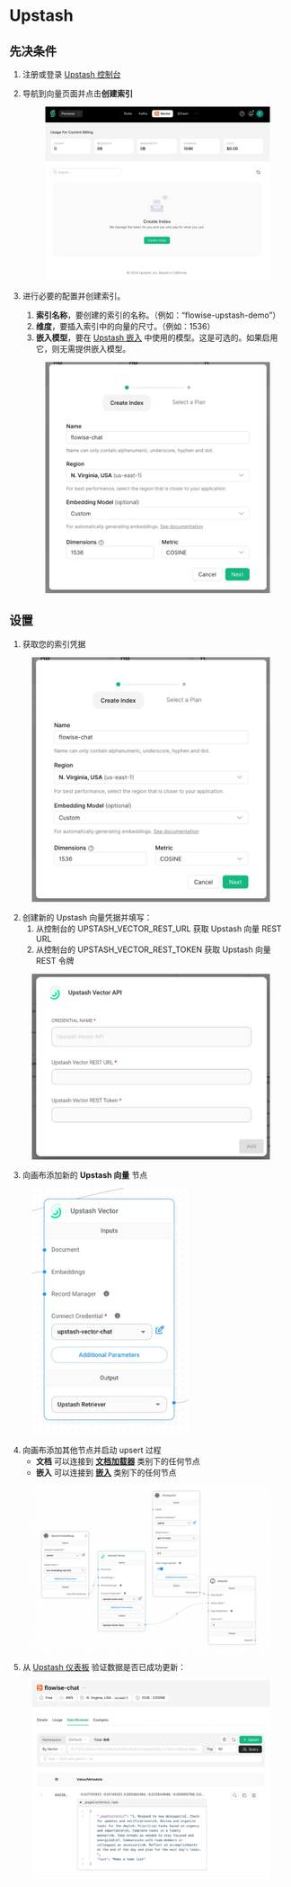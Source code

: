 # Upstash

## 先决条件

1. 注册或登录 [Upstash 控制台](https://console.upstash.com)
2. 导航到向量页面并点击**创建索引**
   <figure><img src="../../../.gitbook/assets/upstash/list-index.jpeg" alt=""><figcaption></figcaption></figure>
3. 进行必要的配置并创建索引。

   1. **索引名称**，要创建的索引的名称。（例如：“flowise-upstash-demo”）
   2. **维度**，要插入索引中的向量的尺寸。（例如：1536）
   3. **嵌入模型**，要在 [Upstash 嵌入](https://upstash.com/docs/vector/features/embeddingmodels) 中使用的模型。这是可选的。如果启用它，则无需提供嵌入模型。

   <figure><img src="../../../.gitbook/assets/upstash/create-index.jpeg" alt=""><figcaption></figcaption></figure>

## 设置

1. 获取您的索引凭据

<figure><img src="../../../.gitbook/assets/upstash/env-variables.jpeg" alt=""><figcaption></figcaption></figure>

2. 创建新的 Upstash 向量凭据并填写：
   1. 从控制台的 UPSTASH_VECTOR_REST_URL 获取 Upstash 向量 REST URL
   2. 从控制台的 UPSTASH_VECTOR_REST_TOKEN 获取 Upstash 向量 REST 令牌

<figure><img src="../../../.gitbook/assets/upstash/credentials.jpeg" alt="" width="563"><figcaption></figcaption></figure>

3. 向画布添加新的 **Upstash 向量** 节点

<figure><img src="../../../.gitbook/assets/upstash/upstash-node.jpeg" alt="" width="279"><figcaption></figcaption></figure>

4. 向画布添加其他节点并启动 upsert 过程
   - **文档** 可以连接到 [**文档加载器**](../document-loaders/) 类别下的任何节点
   - **嵌入** 可以连接到 [**嵌入**](../embeddings/) 类别下的任何节点

<figure><img src="../../../.gitbook/assets/upstash/flowise-design.jpeg" alt=""><figcaption></figcaption></figure>

5. 从 [Upstash 仪表板](https://console.upstash.com) 验证数据是否已成功更新：

<figure><img src="../../../.gitbook/assets/upstash/databrowser.jpeg" alt=""><figcaption></figcaption></figure>
